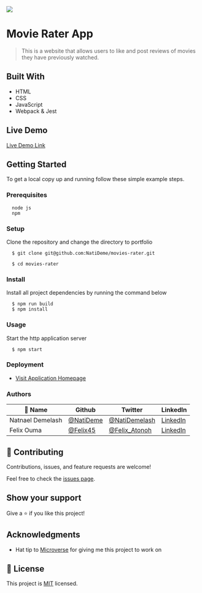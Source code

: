 ![](https://img.shields.io/badge/Microverse-blueviolet)

# Movie Rater App

> This is a website that allows users to like and post reviews of movies they have previously watched.


## Built With

- HTML
- CSS
- JavaScript
- Webpack & Jest


## Live Demo

[Live Demo Link](https://NatiDeme.github.io/movies-rater/)


## Getting Started

To get a local copy up and running follow these simple example steps.

### Prerequisites
```
  node js
  npm

```
### Setup
Clone the repository and change the directory to portfolio

``` 
  $ git clone git@github.com:NatiDeme/movies-rater.git

  $ cd movies-rater

```

### Install
Install all project dependencies by running the command below
 
``` 
  $ npm run build
  $ npm install
```
### Usage
Start the http application server
``` 
  $ npm start
```

### Deployment
- [Visit Application Homepage](http://localhost:8080)


### Authors

| 👤 Name | Github | Twitter | LinkedIn |
|------|--------|---------|----------|
|Natnael Demelash|[@NatiDeme](https://github.com/NatiDeme)|[@NatiDemelash](https://twitter.com/NatiDemelash)|[LinkedIn](https://www.linkedin.com/in/natnael-demelash/)|
|Felix Ouma|[@Felix45](https://github.com/Felix45)|[@Felix_Atonoh](https://twitter.com/Felix_Atonoh)|[LinkedIn](https://www.linkedin.com/in/felix-ouma-639766b0/)|


## 🤝 Contributing

Contributions, issues, and feature requests are welcome!

Feel free to check the [issues page](https://github.com/NatiDeme/movies-rater/issues).

## Show your support

Give a ⭐️ if you like this project!

## Acknowledgments

- Hat tip to [Microverse](https://bit.ly/MicroverseTN) for giving me this project to work on


## 📝 License

This project is [MIT](./MIT.md) licensed.